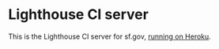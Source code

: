 # Lighthouse CI server

This is the Lighthouse CI server for sf.gov, [running on Heroku](https://github.com/GoogleChrome/lighthouse-ci/blob/master/docs/recipes/heroku-server/README.md).
